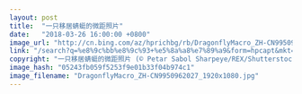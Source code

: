 ```yaml
---
layout: post
title:  "一只移居蜻蜓的微距照片"
date:   "2018-03-26 16:00:00 +0800"
image_url: "http://cn.bing.com/az/hprichbg/rb/DragonflyMacro_ZH-CN9950962027_1920x1080.jpg"
link: "/search?q=%e8%9c%bb%e8%9c%93+%e5%8a%a8%e7%89%a9&form=hpcapt&mkt=zh-cn"
copyright: "一只移居蜻蜓的微距照片 (© Petar Sabol Sharpeye/REX/Shutterstock)"
image_hash: "05243fb059f5253f9e01b33f04b974c1"
image_filename: "DragonflyMacro_ZH-CN9950962027_1920x1080.jpg"
---
```

